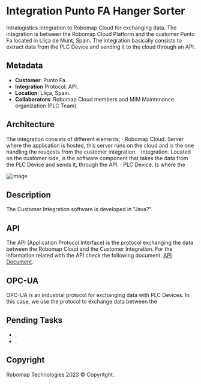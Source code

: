 # Integration Punto FA Hanger Sorter
Intralogistics integration to Robomap Cloud for exchanging data. The integration is between the Robomap Cloud Platform and the customer Punto Fa located in Lliça de Munt, Spain. The integration basically consists to extract data from the PLC Device and sending it to the cloud through an API.

## Metadata
- **Customer**: Punto Fa.
- **Integration** Protocol: API.
- **Location**: Lliça, Spain.
- **Collaborators**: Robomap Cloud members and MIM Maintenance organization (PLC Team).

## Architecture
The integration consists of different elements; 
  · Robomap Cloud. Server where the application is hosted, this server runs on the cloud and is the one handling the reuqests from the customer integration.
  · Integration. Located on the customer side, is the software component that takes the data from the PLC Device and sends it, through the API.
  · PLC Device. Is where the

![image](https://github.com/robomap/Integration-PuntoFA-Hanger-Sorter/assets/35137073/4130ec92-5f8a-4629-90a8-a819157c34b5)

## Description
The Customer Integration software is developed in "Java?".

## API
The API (Application Protocol Interface) is the protocol exchanging the data between the Robomap Cloud and the Customer Integration. For the information related with the API check the following document. [API Document](https://github.com/robomap/Robomap-Cloud/blob/main/documentation/API.md).

## OPC-UA
OPC-UA is an industrial protocol for exchanging data with PLC Devices. In this case, we use the protocol to exchange data between the 

## Pending Tasks
- .
- .
  
## Copyright
Robomap Technologies 2023 © Copyritght .
